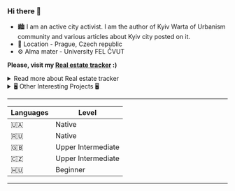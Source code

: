### Hi there 👋

- 🏙️ I am an active city activist. I am the author of Kyiv Warta of Urbanism community and various articles about Kyiv city posted on it.
- 📌 Location - Prague, Czech republic
- ⚙ Alma mater - University FEL ČVUT



**Please, visit my [Real estate tracker](https://warta.cz) :)**
<details>
<summary>Read more about Real estate tracker</summary>

___
1.  🏃‍♂️ Our simple scraper scans social networks and collects all publications.
2.  🕵️‍♂️ It then searches for rental listings.
3.  ✍️ The rental listings are analyzed and classified.
4.  🤩 The listings are provided to users!
</details>
<details>
<summary>🖥️ Other Interesting Projects 🖥️</summary>

___
<details>
<summary>🪧 Kyivan Warta of Urbanism (Київська Варта Урбанізму) 🪧</summary>

___
**Kyivan Warta of Urbanism (Київська Варта Урбанізму) [2021-2022]** - A non-profit political organization that wrote articles about city issues.

</details>
<details>
<summary>🐵 Bonobo Framework 🐵</summary>

___
[Bonobo](https://github.com/RostislavFisher/Bonobo) is a simple PHP backend framework.
</details>
</details>

___

| Languages | Level |
|--|--|
| 🇺🇦 | Native |
| 🇷🇺 | Native |
| 🇬🇧 | Upper Intermediate |
| 🇨🇿 | Upper Intermediate |
| 🇭🇺 | Beginner |
___
